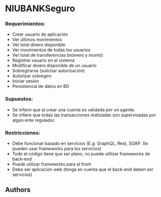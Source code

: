 ﻿# NIUBANKSeguro


### Requerimientos:

* Crear usuario de aplicación
* Ver últimos movimientos
* Ver total dinero disponible
* Ver movimientos de todas los usuarios
* Ver total de transferencias (número y monto)
* Registrar usuario en el sistema
* Modificar dinero disponible de un usuario
* Sobregirarse (solicitar autorización)
* Autorizar sobregiro
* Iniciar sesión
* Persistencia de datos en BD
### Supuestos:
* Se infiere que al crear una cuenta es validada por un agente.
* Se infiere que todas las transacciones realizadas son supervisadas por algún ente regulador.

### Restricciones:
* Debe funcionar basado en servicios (E.g: GraphQL, Rest, SOAP. Se pueden usar frameworks para los servicios)
* Todo el código tiene que ser plano, no puede utilizar frameworks de back-end
* Puede utilizar frameworks para el front
* Debe ser aplicación web (tenga en cuenta que el back-end deben ser servicios)

## Authors
